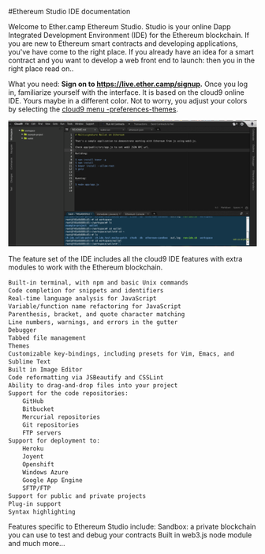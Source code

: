 #Ethereum Studio IDE documentation

Welcome to Ether.camp Ethereum Studio. Studio is your online Dapp Integrated Development Environment (IDE) for the  Ethereum blockchain. If you are new to Ethereum smart contracts and developing applications, you've have come to the right place. If you already have an idea for a smart contract and you want to develop a web front end to launch: then you in the right place read on..

What you need: **Sign on to https://live.ether.camp/signup.** Once you log in, familiarize yourself with the interface. It is based on the cloud9 online IDE. Yours maybe in a different color. Not to worry, you adjust your colors by selecting the [cloud9 menu -preferences-themes](https://docs.c9.io/docs/themes).


![](Ether-Studio-screen1.png)

 
The feature set of the IDE includes all the cloud9 IDE features with extra modules to work with the Ethereum blockchain.

 
    Built-in terminal, with npm and basic Unix commands
    Code completion for snippets and identifiers
    Real-time language analysis for JavaScript
    Variable/function name refactoring for JavaScript
    Parenthesis, bracket, and quote character matching
    Line numbers, warnings, and errors in the gutter
    Debugger
    Tabbed file management
    Themes
    Customizable key-bindings, including presets for Vim, Emacs, and Sublime Text
    Built in Image Editor
    Code reformatting via JSBeautify and CSSLint
    Ability to drag-and-drop files into your project
    Support for the code repositories:
        GitHub
        Bitbucket
        Mercurial repositories
        Git repositories
        FTP servers
    Support for deployment to:
        Heroku
        Joyent
        Openshift
        Windows Azure
        Google App Engine
        SFTP/FTP
    Support for public and private projects
    Plug-in support
    Syntax highlighting 

    
Features specific to Ethereum Studio include: 
      Sandbox: a private blockchain you can use to test and debug your contracts
      Built in web3.js node module and much more...
      





